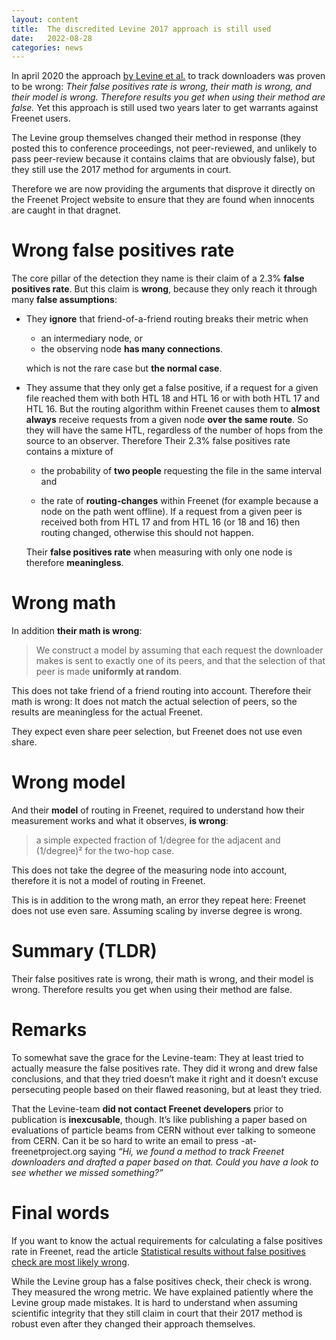 ```yaml
---
layout: content
title:  The discredited Levine 2017 approach is still used
date:   2022-08-28
categories: news
---
```

In april 2020 the approach [by Levine et al.](http://ceur-ws.org/Vol-1873/IWPE17_paper_12.pdf) to track downloaders was
proven to be wrong:
*Their false positives rate is wrong, their math is wrong, and their model is wrong.
Therefore results you get when using their method are false.* Yet this
approach is still used two years later to get warrants against Freenet users.

The Levine group themselves changed their method in response (they
posted this to conference proceedings, not peer-reviewed, and unlikely
to pass peer-review because it contains claims that are obviously
false), but they still use the 2017 method for arguments in court.

Therefore we are now providing the arguments that disprove it directly
on the Freenet Project website to ensure that they are found when
innocents are caught in that dragnet.

# Wrong false positives rate

The core pillar of the detection they name is their claim of a 2.3%
**false positives rate**. But this claim is **wrong**, because they only
reach it through many **false assumptions**:

-   They **ignore** that friend-of-a-friend routing breaks their metric when
    
    -   an intermediary node, or
    -   the observing node **has many connections**.
    
    which is not the rare case but **the normal case**.

-   They assume that they only get a false positive, if a request for a
    given file reached them with both HTL 18 and HTL 16 or with both HTL 17 and HTL 16.
    But the
    routing algorithm within Freenet causes them to **almost always**
    receive requests from a given node **over the same route**. So they
    will have the same HTL, regardless of the number of hops from the
    source to an observer. Therefore Their 2.3% false positives rate contains a mixture
    of
    
    -   the probability of **two people** requesting the file in the same
        interval and
    
    -   the rate of **routing-changes** within Freenet (for example because a
        node on the path went offline). If a request from a given peer is
        received both from HTL 17 and from HTL 16 (or 18 and 16) then routing changed,
        otherwise this should not happen.
    
    Their **false positives rate** when measuring with only one node is
    therefore **meaningless**.


# Wrong math

In addition **their math is wrong**:

> We construct a model by assuming that each request the
> downloader makes is sent to exactly one of its peers, and that
> the selection of that peer is made **uniformly at random**.

This does not take friend of a friend routing into account. Therefore
their math is wrong: It does not match the actual selection of peers,
so the results are meaningless for the actual Freenet.

They expect even share peer selection, but Freenet does not use even share.

# Wrong model

And their **model** of routing in Freenet, required to understand how
their measurement works and what it observes, **is wrong**:

> a simple expected fraction of 1/degree for the adjacent and
> (1/degree)² for the two-hop case.

This does not take the degree of the measuring node into account,
therefore it is not a model of routing in Freenet.

This is in addition to the wrong math, an error they repeat here:
Freenet does not use even sare. Assuming scaling by inverse degree is wrong.


# Summary (TLDR)

Their false positives rate is wrong, their math is wrong, and their model is wrong. Therefore results you get when using their method are false.


# Remarks

To somewhat save the grace for the Levine-team: They at least tried to
actually measure the false positives rate. They did it wrong and drew
false conclusions, and that they tried doesn’t make it right and it
doesn’t excuse persecuting people based on their flawed reasoning, but
at least they tried.

That the Levine-team **did not contact Freenet developers** prior to
publication is **inexcusable**, though. It’s like publishing a paper based
on evaluations of particle beams from CERN without ever talking to
someone from CERN. Can it be so hard to write an email to press -at-
freenetproject.org saying 
*“Hi, we found a method to track Freenet downloaders and drafted a paper based on that. Could you have a look to see whether we missed something?”*

# Final words

If you want to know the actual requirements for calculating a false
positives rate in Freenet, read the article [Statistical results without false positives check are most likely wrong](https://freenetproject.org/statistical-results-without-false-positives-check-are-most-likely-wrong.html).

While the Levine group has a false positives check, their check is
wrong. They measured the wrong metric. We have explained patiently
where the Levine group made mistakes. It is hard to understand when
assuming scientific integrity that they still claim in court that
their 2017 method is robust even after they changed their approach
themselves.
